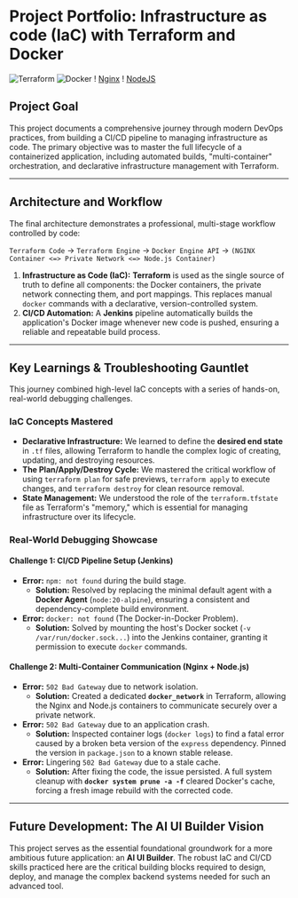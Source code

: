 
# Project Portfolio: Infrastructure as code (IaC) with Terraform and Docker
![Terraform](https://img.shields.io/badge/terraform-%235835CC.svg?style=for-the-badge&logo=terraform&logoColor=white) ![Docker](https://img.shields.io/badge/docker-%230db7ed.svg?style=for-the-badge&logo=docker&logoColor=white) !
[Nginx](https://img.shields.io/badge/nginx-%23009639.svg?style=for-the-badge&logo=nginx&logoColor=white) !
[NodeJS](https://img.shields.io/badge/node.js-6DA55F?style=for-the-badge&logo=node.js&logoColor=white)

## Project Goal

This project documents a comprehensive journey through modern DevOps practices, from building a CI/CD pipeline to managing infrastructure as code. The primary objective was to master the full lifecycle of a containerized application, including automated builds, "multi-container" orchestration, and declarative infrastructure management with Terraform.

---

## Architecture and Workflow

The final architecture demonstrates a professional, multi-stage workflow controlled by code:

`Terraform Code` -> `Terraform Engine` -> `Docker Engine API` -> `(NGINX Container <=> Private Network <=> Node.js Container)`

1.  **Infrastructure as Code (IaC):** **Terraform** is used as the single source of truth to define all components: the Docker containers, the private network connecting them, and port mappings. This replaces manual `docker` commands with a declarative, version-controlled system.
2.  **CI/CD Automation:** A **Jenkins** pipeline automatically builds the application's Docker image whenever new code is pushed, ensuring a reliable and repeatable build process.

---

## Key Learnings & Troubleshooting Gauntlet

This journey combined high-level IaC concepts with a series of hands-on, real-world debugging challenges.

### IaC Concepts Mastered

* **Declarative Infrastructure:** We learned to define the **desired end state** in `.tf` files, allowing Terraform to handle the complex logic of creating, updating, and destroying resources.
* **The Plan/Apply/Destroy Cycle:** We mastered the critical workflow of using `terraform plan` for safe previews, `terraform apply` to execute changes, and `terraform destroy` for clean resource removal.
* **State Management:** We understood the role of the `terraform.tfstate` file as Terraform's "memory," which is essential for managing infrastructure over its lifecycle.

### Real-World Debugging Showcase

#### **Challenge 1: CI/CD Pipeline Setup (Jenkins)**

* **Error:** `npm: not found` during the build stage.
    * **Solution:** Resolved by replacing the minimal default agent with a **Docker Agent** (`node:20-alpine`), ensuring a consistent and dependency-complete build environment.
* **Error:** `docker: not found` (The Docker-in-Docker Problem).
    * **Solution:** Solved by mounting the host's Docker socket (`-v /var/run/docker.sock...`) into the Jenkins container, granting it permission to execute `docker` commands.

#### **Challenge 2: Multi-Container Communication (Nginx + Node.js)**

* **Error:** `502 Bad Gateway` due to network isolation.
    * **Solution:** Created a dedicated **`docker_network`** in Terraform, allowing the Nginx and Node.js containers to communicate securely over a private network.
* **Error:** `502 Bad Gateway` due to an application crash.
    * **Solution:** Inspected container logs (`docker logs`) to find a fatal error caused by a broken beta version of the `express` dependency. Pinned the version in `package.json` to a known stable release.
* **Error:** Lingering `502 Bad Gateway` due to a stale cache.
    * **Solution:** After fixing the code, the issue persisted. A full system cleanup with **`docker system prune -a -f`** cleared Docker's cache, forcing a fresh image rebuild with the corrected code.

---

## Future Development: The AI UI Builder Vision

This project serves as the essential foundational groundwork for a more ambitious future application: an **AI UI Builder**. The robust IaC and CI/CD skills practiced here are the critical building blocks required to design, deploy, and manage the complex backend systems needed for such an advanced tool.

 
